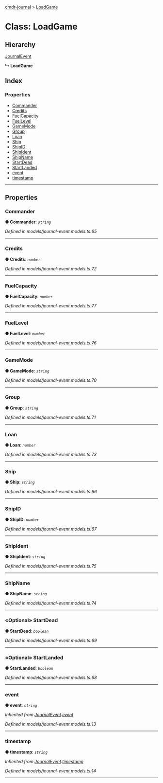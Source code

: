 [cmdr-journal](../README.md) > [LoadGame](../classes/loadgame.md)



# Class: LoadGame

## Hierarchy


 [JournalEvent](journalevent.md)

**↳ LoadGame**







## Index

### Properties

* [Commander](loadgame.md#commander)
* [Credits](loadgame.md#credits)
* [FuelCapacity](loadgame.md#fuelcapacity)
* [FuelLevel](loadgame.md#fuellevel)
* [GameMode](loadgame.md#gamemode)
* [Group](loadgame.md#group)
* [Loan](loadgame.md#loan)
* [Ship](loadgame.md#ship)
* [ShipID](loadgame.md#shipid)
* [ShipIdent](loadgame.md#shipident)
* [ShipName](loadgame.md#shipname)
* [StartDead](loadgame.md#startdead)
* [StartLanded](loadgame.md#startlanded)
* [event](loadgame.md#event)
* [timestamp](loadgame.md#timestamp)



---
## Properties
<a id="commander"></a>

###  Commander

**●  Commander**:  *`string`* 

*Defined in models/journal-event.models.ts:65*





___

<a id="credits"></a>

###  Credits

**●  Credits**:  *`number`* 

*Defined in models/journal-event.models.ts:72*





___

<a id="fuelcapacity"></a>

###  FuelCapacity

**●  FuelCapacity**:  *`number`* 

*Defined in models/journal-event.models.ts:77*





___

<a id="fuellevel"></a>

###  FuelLevel

**●  FuelLevel**:  *`number`* 

*Defined in models/journal-event.models.ts:76*





___

<a id="gamemode"></a>

###  GameMode

**●  GameMode**:  *`string`* 

*Defined in models/journal-event.models.ts:70*





___

<a id="group"></a>

###  Group

**●  Group**:  *`string`* 

*Defined in models/journal-event.models.ts:71*





___

<a id="loan"></a>

###  Loan

**●  Loan**:  *`number`* 

*Defined in models/journal-event.models.ts:73*





___

<a id="ship"></a>

###  Ship

**●  Ship**:  *`string`* 

*Defined in models/journal-event.models.ts:66*





___

<a id="shipid"></a>

###  ShipID

**●  ShipID**:  *`number`* 

*Defined in models/journal-event.models.ts:67*





___

<a id="shipident"></a>

###  ShipIdent

**●  ShipIdent**:  *`string`* 

*Defined in models/journal-event.models.ts:75*





___

<a id="shipname"></a>

###  ShipName

**●  ShipName**:  *`string`* 

*Defined in models/journal-event.models.ts:74*





___

<a id="startdead"></a>

### «Optional» StartDead

**●  StartDead**:  *`boolean`* 

*Defined in models/journal-event.models.ts:69*





___

<a id="startlanded"></a>

### «Optional» StartLanded

**●  StartLanded**:  *`boolean`* 

*Defined in models/journal-event.models.ts:68*





___

<a id="event"></a>

###  event

**●  event**:  *`string`* 

*Inherited from [JournalEvent](journalevent.md).[event](journalevent.md#event)*

*Defined in models/journal-event.models.ts:13*





___

<a id="timestamp"></a>

###  timestamp

**●  timestamp**:  *`string`* 

*Inherited from [JournalEvent](journalevent.md).[timestamp](journalevent.md#timestamp)*

*Defined in models/journal-event.models.ts:14*





___


